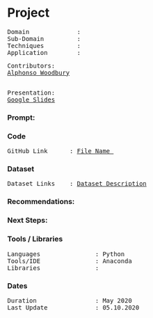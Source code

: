 # Project
<pre>
Domain             : 
Sub-Domain         : 
Techniques         : 
Application        : 
</pre>
<pre>
Contributors:
<a href=https://github.com/a-woodbury>Alphonso Woodbury</a>

</pre>

<pre>
Presentation: 
<a href=https://docs.google.com/presentation/d/1Dye5aIbjTM8YkGy2WJ4pVxYUE42atd6EUwtFpzmjtug/edit?usp=sharing>Google Slides</a>
</pre>

### Prompt:


### Code
<pre>
GitHub Link      : <a href=Link>File Name </a>
</pre>

### Dataset
<pre>
Dataset Links    : <a href=Link>Dataset Description</a>
</pre>

### Recommendations:

### Next Steps:

### Tools / Libraries
<pre>
Languages               : Python
Tools/IDE               : Anaconda
Libraries               : 
</pre>

### Dates
<pre>
Duration                : May 2020
Last Update             : 05.10.2020
</pre>
